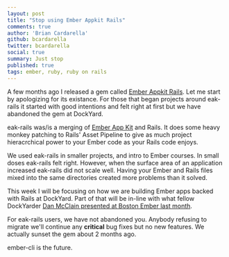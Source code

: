 ```yaml
---
layout: post
title: "Stop using Ember Appkit Rails"
comments: true
author: 'Brian Cardarella'
github: bcardarella
twitter: bcardarella
social: true
summary: Just stop
published: true
tags: ember, ruby, ruby on rails
---
```


A few months ago I released a gem called [Ember Appkit
Rails](https://github.com/dockyard/ember-appkit-rails). Let me start by
apologizing for its existance. For those that began projects around
eak-rails it started with good intentions and felt right at first but we
have abandoned the gem at DockYard.

eak-rails was/is a merging of [Ember App
Kit](https://github.com/stefanpenner/ember-app-kit) and Rails. It does
some heavy monkey patching to Rails' Asset Pipeline to give as much
project hieracrchical power to your Ember code as your Rails code
enjoys.

We used eak-rails in smaller projects, and intro to Ember courses. In
small doses eak-rails felt right. However, when the surface area of an
application increased eak-rails did not scale well. Having your Ember
and Rails files mixed into the same directories created more problems
than it solved.

This week I will be focusing on how we are building Ember apps
backed with Rails at DockYard. Part of that will be in-line with what
fellow DockYarder [Dan McClain presented at Boston Ember last
month](https://www.youtube.com/watch?v=ceFNLdswFxs&t=1h8m20s).

For eak-rails users, we have not abandoned you. Anybody refusing to
migrate we'll continue any **critical** bug fixes but no new features.
We actually sunset the gem about 2 months ago.

ember-cli is the future.
